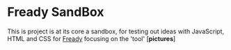 # Fready SandBox

This is project is at its core a sandbox, for testing out ideas with JavaScript, HTML and CSS for [Fready]() focusing on the 'tool' [**pictures**]
